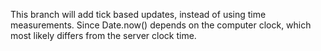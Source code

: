 This branch will add tick based updates,
instead of using time measurements.
Since Date.now() depends on the computer clock,
which most likely differs from the server clock time.